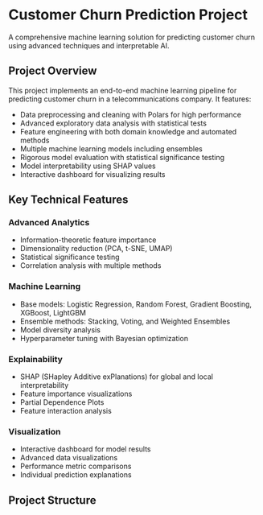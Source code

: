 # Customer Churn Prediction Project

A comprehensive machine learning solution for predicting customer churn using advanced techniques and interpretable AI.

## Project Overview

This project implements an end-to-end machine learning pipeline for predicting customer churn in a telecommunications company. It features:

- Data preprocessing and cleaning with Polars for high performance
- Advanced exploratory data analysis with statistical tests
- Feature engineering with both domain knowledge and automated methods
- Multiple machine learning models including ensembles
- Rigorous model evaluation with statistical significance testing
- Model interpretability using SHAP values
- Interactive dashboard for visualizing results

## Key Technical Features

### Advanced Analytics
- Information-theoretic feature importance
- Dimensionality reduction (PCA, t-SNE, UMAP)
- Statistical significance testing
- Correlation analysis with multiple methods

### Machine Learning
- Base models: Logistic Regression, Random Forest, Gradient Boosting, XGBoost, LightGBM
- Ensemble methods: Stacking, Voting, and Weighted Ensembles
- Model diversity analysis
- Hyperparameter tuning with Bayesian optimization

### Explainability
- SHAP (SHapley Additive exPlanations) for global and local interpretability
- Feature importance visualizations
- Partial Dependence Plots
- Feature interaction analysis

### Visualization
- Interactive dashboard for model results
- Advanced data visualizations
- Performance metric comparisons
- Individual prediction explanations

## Project Structure
